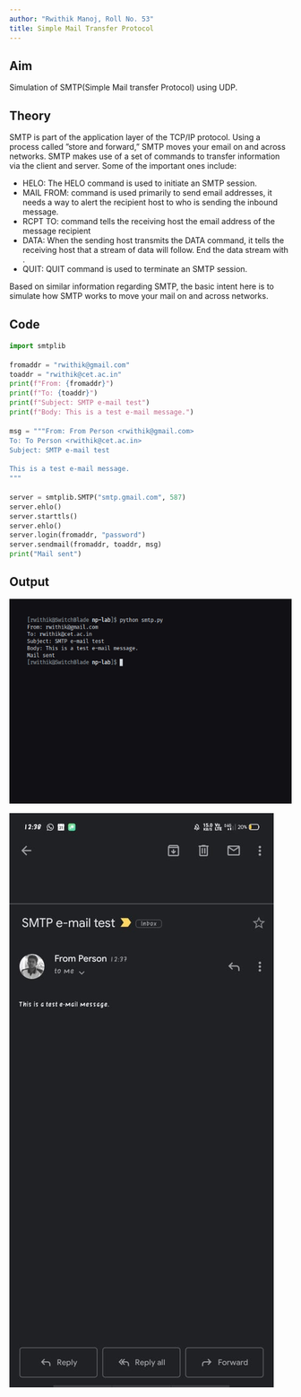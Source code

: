 ```yaml
---
author: "Rwithik Manoj, Roll No. 53"
title: Simple Mail Transfer Protocol
---
```


## Aim

Simulation of SMTP(Simple Mail transfer Protocol) using UDP.

## Theory

SMTP is part of the application layer of the TCP/IP protocol. Using a process called
”store and forward,” SMTP moves your email on and across networks. SMTP makes
use of a set of commands to transfer information via the client and server. Some of
the important ones include:

- HELO: The HELO command is used to initiate an SMTP session.
- MAIL FROM: command is used primarily to send email addresses, it needs a way to alert the recipient host to who is sending the inbound message.
- RCPT TO: command tells the receiving host the email address of the message recipient
- DATA: When the sending host transmits the DATA command, it tells the receiving host that a stream of data will follow. End the data stream with <CRLF >.<CRLF >
- QUIT: QUIT command is used to terminate an SMTP session.

Based on similar information regarding SMTP, the basic intent here is to simulate
how SMTP works to move your mail on and across networks.

## Code

```python
import smtplib

fromaddr = "rwithik@gmail.com"
toaddr = "rwithik@cet.ac.in"
print(f"From: {fromaddr}")
print(f"To: {toaddr}")
print(f"Subject: SMTP e-mail test")
print(f"Body: This is a test e-mail message.")

msg = """From: From Person <rwithik@gmail.com>
To: To Person <rwithik@cet.ac.in>
Subject: SMTP e-mail test

This is a test e-mail message.
"""

server = smtplib.SMTP("smtp.gmail.com", 587)
server.ehlo()
server.starttls()
server.ehlo()
server.login(fromaddr, "password")
server.sendmail(fromaddr, toaddr, msg)
print("Mail sent")
```

## Output

![Terminal Output](../Images/4.png)

![Mail Received](../Images/ss.jpeg)
